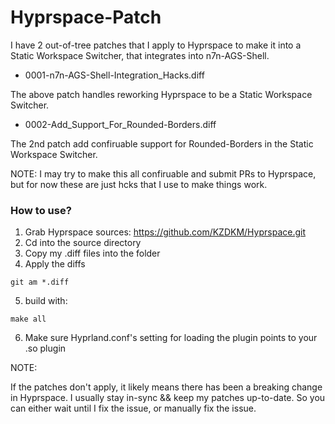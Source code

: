 # Hyprspace-Patch

I have 2 out-of-tree patches that I apply to Hyprspace to make it into a Static Workspace Switcher, that
integrates into n7n-AGS-Shell.

 - 0001-n7n-AGS-Shell-Integration_Hacks.diff

The above patch handles reworking Hyprspace to be a Static Workspace Switcher.

 - 0002-Add_Support_For_Rounded-Borders.diff

The 2nd patch add confiruable support for Rounded-Borders in the Static Workspace Switcher.

NOTE: I may try to make this all confiruable and submit PRs to Hyprspace, but for now these are just 
hcks that I use to make things work.

### How to use?

1. Grab Hyprspace sources: https://github.com/KZDKM/Hyprspace.git
2. Cd into the source directory
3. Copy my .diff files into the folder
4. Apply the diffs
```
git am *.diff
```
5. build with:
```
make all
```
6. Make sure Hyprland.conf's setting for loading the plugin points to your .so plugin

NOTE:

If the patches don't apply, it likely means there has been a breaking change in Hyprspace. I usually
stay in-sync && keep my patches up-to-date. So you can either wait until I fix the issue, or manually 
fix the issue.
